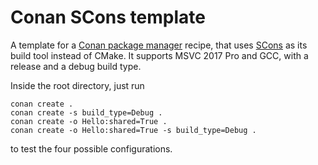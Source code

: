 # Conan SCons template

A template for a [Conan package manager][1] recipe, that uses [SCons][2] as its build tool instead of CMake.
It supports MSVC 2017 Pro and GCC, with a release and a debug build type.

Inside the root directory, just run

    conan create .
    conan create -s build_type=Debug .
    conan create -o Hello:shared=True .
    conan create -o Hello:shared=True -s build_type=Debug .

to test the four possible configurations.

[1]: https://github.com/lasote/conan
[2]: https://bitbucket.org/scons/scons
